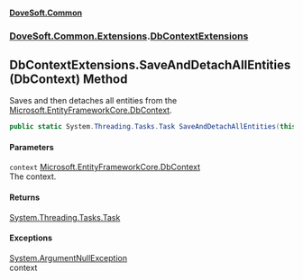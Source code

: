 #### [DoveSoft.Common](readme.md 'readme')
### [DoveSoft.Common.Extensions](DoveSoft_Common_Extensions.md 'DoveSoft.Common.Extensions').[DbContextExtensions](DbContextExtensions.md 'DoveSoft.Common.Extensions.DbContextExtensions')
## DbContextExtensions.SaveAndDetachAllEntities(DbContext) Method
Saves and then detaches all entities from the [Microsoft.EntityFrameworkCore.DbContext](https://docs.microsoft.com/en-us/dotnet/api/Microsoft.EntityFrameworkCore.DbContext 'Microsoft.EntityFrameworkCore.DbContext').  
```csharp
public static System.Threading.Tasks.Task SaveAndDetachAllEntities(this Microsoft.EntityFrameworkCore.DbContext context);
```
#### Parameters
<a name='DoveSoft_Common_Extensions_DbContextExtensions_SaveAndDetachAllEntities(Microsoft_EntityFrameworkCore_DbContext)_context'></a>
`context` [Microsoft.EntityFrameworkCore.DbContext](https://docs.microsoft.com/en-us/dotnet/api/Microsoft.EntityFrameworkCore.DbContext 'Microsoft.EntityFrameworkCore.DbContext')  
The context.
  
#### Returns
[System.Threading.Tasks.Task](https://docs.microsoft.com/en-us/dotnet/api/System.Threading.Tasks.Task 'System.Threading.Tasks.Task')  
#### Exceptions
[System.ArgumentNullException](https://docs.microsoft.com/en-us/dotnet/api/System.ArgumentNullException 'System.ArgumentNullException')  
context
